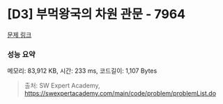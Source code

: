 # [D3] 부먹왕국의 차원 관문 - 7964 

[문제 링크](https://swexpertacademy.com/main/code/problem/problemDetail.do?contestProbId=AWuSgKpqmooDFASy) 

### 성능 요약

메모리: 83,912 KB, 시간: 233 ms, 코드길이: 1,107 Bytes



> 출처: SW Expert Academy, https://swexpertacademy.com/main/code/problem/problemList.do